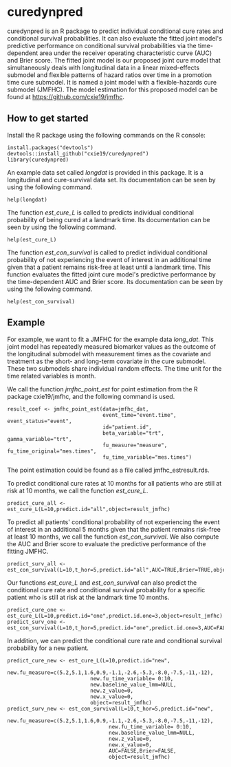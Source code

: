 # curedynpred

curedynpred is an R package to predict individual conditional cure rates and conditional 
survival probabilities. It can also evaluate the fitted joint model's predictive performance 
on conditional survival probabilities via the time-dependent area under 
the receiver operating characteristic curve (AUC) and Brier score. 
The fitted joint model is our proposed joint cure model that simultaneously deals 
with longitudinal data in a linear mixed-effects submodel 
and flexible patterns of hazard ratios over time in a promotion time cure submodel.
It is named a joint model with a flexible-hazards cure submodel (JMFHC).
The model estimation for this proposed model can be found  at https://github.com/cxie19/jmfhc. <br />

## How to get started

Install the R package using the following commands on the R console:

```{r}
install.packages("devtools")
devtools::install_github("cxie19/curedynpred")
library(curedynpred)
```

An example data set called *longdat* is provided in this package. It
is a longitudinal and cure-survival data set. Its documentation can be 
seen by using the following command.

```{r}
help(longdat)
```

The function *est_cure_L* is called to predicts individual conditional probability of being cured at a landmark time.
Its documentation can be seen by using the following command.

```{r}
help(est_cure_L)
```

The function *est_con_survival* is called to predict individual conditional probability of not experiencing the event of
interest in an additional time given that a patient remains risk-free at least until a landmark time.
This function evaluates the fitted joint cure model's predictive performance by the time-dependent
AUC and Brier score.
Its documentation can be seen by using the following command.

```{r}
help(est_con_survival)
```

## Example
For example, we want to fit a JMFHC for the example data *long_dat*.
This joint model has repeatedly measured biomarker values as the outcome of the 
longitudinal submodel with measurement times as the 
covariate and treatment as the short- and long-term covariate in the cure 
submodel. These two submodels share individual random effects.
The time unit for the time related variables is month.

We call the function *jmfhc_point_est* for point estimation from the R package cxie19/jmfhc, and the following command is used.

```{r}
result_coef <- jmfhc_point_est(data=jmfhc_dat, 
                               event_time="event.time", event_status="event", 
                               id="patient.id", 
                               beta_variable="trt", gamma_variable="trt", 
                               fu_measure="measure", fu_time_original="mes.times",                                        
                               fu_time_variable="mes.times")
```
The point estimation could be found as a file called jmfhc_estresult.rds.

To predict conditional cure rates at 10 months for all patients who are still at risk at 10 months, we call the function *est_cure_L*.

```{r}
predict_cure_all <- est_cure_L(L=10,predict.id="all",object=result_jmfhc)
```

To predict all patients' conditional probability of not experiencing the event of interest in an additional 5 months 
given that the patient remains risk-free at least 10 months, we call the function *est_con_survival*. We also compute the AUC 
and Brier score to evaluate the predictive performance of the fitting JMFHC.

```{r}
predict_surv_all <- est_con_survival(L=10,t_hor=5,predict.id="all",AUC=TRUE,Brier=TRUE,object=result_jmfhc)
```

Our functions *est_cure_L* and *est_con_survival* can also predict the conditional cure rate and conditional survival probability for a specific patient
who is still at risk at the landmark time 10 months.

```{r}
predict_cure_one <- est_cure_L(L=10,predict.id="one",predict.id.one=3,object=result_jmfhc)
predict_surv_one <- est_con_survival(L=10,t_hor=5,predict.id="one",predict.id.one=3,AUC=FALSE,Brier=FALSE,object=result_jmfhc)
```

In addition, we can predict the conditional cure rate and conditional survival probability for a new patient.

```{r}
predict_cure_new <- est_cure_L(L=10,predict.id="new",
                           new.fu_measure=c(5.2,5.1,1.6,0.9,-1.1,-2.6,-5.3,-8.0,-7.5,-11,-12),
                           new.fu_time_variable= 0:10,
                           new.baseline_value_lmm=NULL,
                           new.z_value=0,
                           new.x_value=0,
                           object=result_jmfhc)
predict_surv_new <- est_con_survival(L=10,t_hor=5,predict.id="new",
                                 new.fu_measure=c(5.2,5.1,1.6,0.9,-1.1,-2.6,-5.3,-8.0,-7.5,-11,-12),
                                 new.fu_time_variable= 0:10,
                                 new.baseline_value_lmm=NULL,
                                 new.z_value=0,
                                 new.x_value=0,
                                 AUC=FALSE,Brier=FALSE,
                                 object=result_jmfhc)
```

